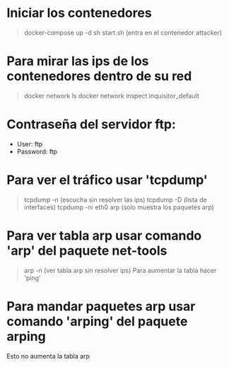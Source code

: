 # Iniciar los contenedores
> docker-compose up -d
> sh start.sh (entra en el contenedor attacker)

# Para mirar las ips de los contenedores dentro de su red
> docker network ls
> docker network inspect inquisitor_default

# Contraseña del servidor ftp:
- User: ftp
- Password: ftp

# Para ver el tráfico usar 'tcpdump'
> tcpdump -n (escucha sin resolver las ips)
> tcpdump -D (lista de interfaces)
> tcpdump -ni eth0 arp (solo muestra los paquetes arp)
# Para ver tabla arp usar comando 'arp' del paquete net-tools
> arp -n (ver tabla arp sin resolver ips)
Para aumentar la tabla hacer 'ping'
# Para mandar paquetes arp usar comando 'arping' del paquete arping
Esto no aumenta la tabla arp
